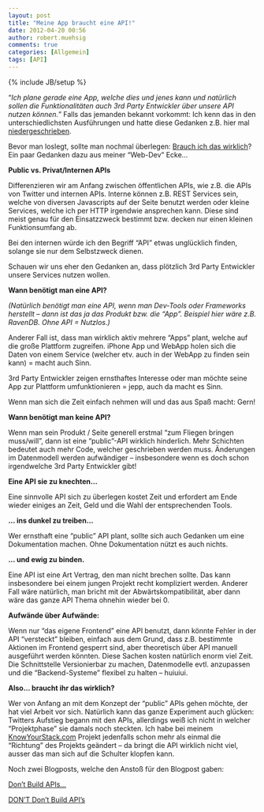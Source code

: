 ```yaml
---
layout: post
title: "Meine App braucht eine API!"
date: 2012-04-20 00:56
author: robert.muehsig
comments: true
categories: [Allgemein]
tags: [API]
---
```

{% include JB/setup %}
<p>“<em>Ich plane gerade eine App, welche dies und jenes kann und natürlich sollen die Funktionalitäten auch 3rd Party Entwickler über unsere API nutzen können.</em>” Falls das jemanden bekannt vorkommt: Ich kenn das in den unterschiedlichsten Ausführungen und hatte diese Gedanken z.B. hier mal <a href="http://code-inside.de/blog/2008/08/13/howtocode-readyou-evolution-der-architektur/">niedergeschrieben</a>. </p> <p>Bevor man loslegt, sollte man nochmal überlegen: <a href="http://code-inside.de/blog/2011/11/27/pragmatische-softwareentwicklung/">Brauch ich das wirklich</a>? Ein paar Gedanken dazu aus meiner “Web-Dev” Ecke…</p> <p><strong>Public vs. Privat/Internen APIs</strong></p> <p>Differenzieren wir am Anfang zwischen öffentlichen APIs, wie z.B. die APIs von Twitter und internen APIs. Interne können z.B. REST Services sein, welche von diversen Javascripts auf der Seite benutzt werden oder kleine Services, welche ich per HTTP irgendwie ansprechen kann. Diese sind meist genau für den Einsatzzweck bestimmt bzw. decken nur einen kleinen Funktionsumfang ab.</p> <p>Bei den internen würde ich den Begriff “API” etwas unglücklich finden, solange sie nur dem Selbstzweck dienen.&nbsp; </p> <p>Schauen wir uns eher den Gedanken an, dass plötzlich 3rd Party Entwickler unsere Services nutzen wollen.</p>   <p><strong>Wann benötigt man eine API?</strong></p> <p><em>(Natürlich benötigt man eine API, wenn man Dev-Tools oder Frameworks herstellt – dann ist das ja das Produkt bzw. die “App”. Beispiel hier wäre z.B. RavenDB. Ohne API = Nutzlos.)</em></p> <p>Anderer Fall ist, dass man wirklich aktiv mehrere “Apps” plant, welche auf die große Plattform zugreifen. iPhone App und WebApp holen sich die Daten von einem Service (welcher etv. auch in der WebApp zu finden sein kann) = macht auch Sinn.</p> <p>3rd Party Entwickler zeigen ernsthaftes Interesse oder man möchte seine App zur Plattform umfunktionieren = jepp, auch da macht es Sinn.</p> <p>Wenn man sich die Zeit einfach nehmen will und das aus Spaß macht: Gern!</p> <p><strong>Wann benötigt man keine API?</strong></p> <p>Wenn man sein Produkt / Seite generell erstmal “zum Fliegen bringen muss/will”, dann ist eine “public”-API wirklich hinderlich. Mehr Schichten bedeutet auch mehr Code, welcher geschrieben werden muss. Änderungen im Datenmodell werden aufwändiger – insbesondere wenn es doch schon irgendwelche 3rd Party Entwickler gibt!</p> <p><strong>Eine API sie zu knechten…</strong></p> <p>Eine sinnvolle API sich zu überlegen kostet Zeit und erfordert am Ende wieder einiges an Zeit, Geld und die Wahl der entsprechenden Tools.</p> <p><strong>… ins dunkel zu treiben…</strong></p> <p>Wer ernsthaft eine “public” API plant, sollte sich auch Gedanken um eine Dokumentation machen. Ohne Dokumentation nützt es auch nichts.</p> <p><strong>… und ewig zu binden.</strong></p> <p>Eine API ist eine Art Vertrag, den man nicht brechen sollte. Das kann insbesondere bei einem jungen Projekt recht kompliziert werden. Anderer Fall wäre natürlich, man bricht mit der Abwärtskompatibilität, aber dann wäre das ganze API Thema ohnehin wieder bei 0. </p> <p><strong>Aufwände über Aufwände:</strong></p> <p>Wenn nur “das eigene Frontend” eine API benutzt, dann könnte Fehler in der API “versteckt” bleiben, einfach aus dem Grund, dass z.B. bestimmte Aktionen im Frontend gesperrt sind, aber theoretisch über API manuell ausgeführt werden könnten. Diese Sachen kosten natürlich enorm viel Zeit. Die Schnittstelle Versionierbar zu machen, Datenmodelle evtl. anzupassen und die “Backend-Systeme” flexibel zu halten – huiuiui. </p> <p><strong>Also… braucht ihr das wirklich?</strong></p> <p>Wer von Anfang an mit dem Konzept der “public” APIs gehen möchte, der hat viel Arbeit vor sich. Natürlich kann das ganze Experiment auch glücken: Twitters Aufstieg begann mit den APIs, allerdings weiß ich nicht in welcher “Projektphase” sie damals noch steckten. Ich habe bei meinem <a href="http://www.knowyourstack.com/">KnowYourStack.com</a> Projekt jedenfalls schon mehr als einmal die “Richtung” des Projekts geändert – da bringt die API wirklich nicht viel, ausser das man sich auf die Schulter klopfen kann. </p> <p>Noch zwei Blogposts, welche den Anstoß für den Blogpost gaben:</p> <p><a href="http://ceklog.kindel.com/2012/04/18/dont-build-apis/">Don’t Build APIs…</a></p> <p><a href="http://blog.jamiesonbecker.com/post/21357486997/dont-dont-build-apis">DON’T Don’t Build API’s</a></p>
